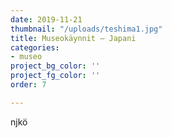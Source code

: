 ```yaml
---
date: 2019-11-21
thumbnail: "/uploads/teshima1.jpg"
title: Museokäynnit – Japani
categories:
- museo
project_bg_color: ''
project_fg_color: ''
order: 7

---
```

njkö